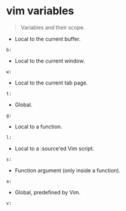 # vim variables

> Variables and their scope.

- Local to the current buffer.

`b:`

- Local to the current window.

`w:`

- Local to the current tab page.

`t:`

- Global.

`g:`

- Local to a function.

`l:`

- Local to a :source'ed Vim script.

`s:`

- Function argument (only inside a function).

`a:`

- Global, predefined by Vim.

`v:`
